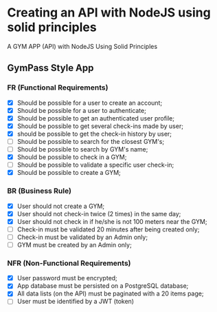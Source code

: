 # Creating an API with NodeJS using solid principles

A GYM APP (API) with NodeJS Using Solid Principles

## GymPass Style App

### FR (Functional Requirements)

- [x] Should be possible for a user to create an account;
- [x] Should be possible for a user to authenticate;
- [x] Should be possible to get an authenticated user profile;
- [x] Should be possible to get several check-ins made by user;
- [x] should be possible to get the check-in history by user;
- [ ] Should be possible to search for the closest GYM's;
- [ ] Should be possible to search by GYM's name;
- [x] Should be possible to check in a GYM;
- [ ] Should be possible to validate a specific user check-in;
- [x] Should be possible to create a GYM;

### BR (Business Rule)

- [x] User should not create a GYM;
- [x] User should not check-in twice (2 times) in the same day;
- [x] User should not check in if he/she is not 100 meters near the GYM;
- [ ] Check-in must be validated 20 minutes after being created only;
- [ ] Check-in must be validated by an Admin only;
- [ ] GYM must be created by an Admin only;

### NFR (Non-Functional Requirements)

- [x] User password must be encrypted;
- [x] App database must be persisted on a PostgreSQL database;
- [x] All data lists (on the API) must be paginated with a 20 items page;
- [ ] User must be identified by a JWT (token)

